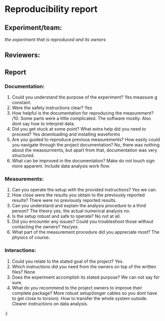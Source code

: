 # Reproducibility report

## Experiment/team: 
_the experiment that is reproduced and its owners_

## Reviewers: 

## Report 

### Documentation:

1.	Could you understand the purpose of the experiment? 
Yes meassure g constant.
2.	Were the safety instructions clear?
Yes
3.	How helpful is the documentation for reproducing the measurement?
/10. Some parts were a little complicated. The software mostly. Also dont say how to interpret data.
4.	Did you get stuck at some point? What extra help did you need to proceed?
Yes downloading and installing waveforms
5.	Are you guided to reproduce previous measurements? How easily could you navigate through the project documentation?
No, there was nothing about the meassurments, but apart from that, documentation was very structured.
6.	What can be improved in the documentation?
Make do not touch sign more apparent. Include data analysis work flow.


### Measurements:

1.	Can you operate the setup with the provided instructions? 
Yes we can.
2.	How close were the results you obtain to the previously reported results?
There were no previously reported results.
3.	Can you understand and explain the analysis procedure to a third person?
The theory yes, the actual numerical analysis no.
4.	Is the setup robust and safe to operate? 
No not at all.
5.	Did you encounter any issues? Could you troubleshoot those without contacting the owners?
Yes/yes.
6.	What part of the measurement procedure did you appreciate most?
The physics of course.

### Interactions:

1.	Could you relate to the stated goal of the project?
Yes.
2.	Which instructions did you need from the owners on top of the written files?
None
3.	Does the experiment accomplish its stated purpose?
We can not say for sure.
4.	What do you recommend to the project owners to improve their complete package?
More robust setup(longer cables so you dont have to get close to torsion). How to transfer the whole system outside. Clearer instructions on data analysis.

:)